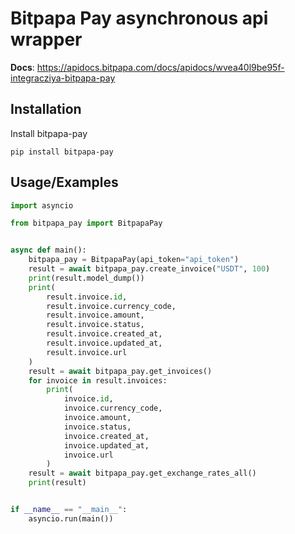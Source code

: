 
# Bitpapa Pay asynchronous api wrapper

**Docs**: https://apidocs.bitpapa.com/docs/apidocs/wvea40l9be95f-integracziya-bitpapa-pay

    

## Installation

Install bitpapa-pay

```
pip install bitpapa-pay
```
    
## Usage/Examples

```python
import asyncio

from bitpapa_pay import BitpapaPay


async def main():
    bitpapa_pay = BitpapaPay(api_token="api_token")
    result = await bitpapa_pay.create_invoice("USDT", 100)
    print(result.model_dump())
    print(
        result.invoice.id,
        result.invoice.currency_code,
        result.invoice.amount,
        result.invoice.status,
        result.invoice.created_at,
        result.invoice.updated_at,
        result.invoice.url
    )
    result = await bitpapa_pay.get_invoices()
    for invoice in result.invoices:
        print(
            invoice.id,
            invoice.currency_code,
            invoice.amount,
            invoice.status,
            invoice.created_at,
            invoice.updated_at,
            invoice.url
        )
    result = await bitpapa_pay.get_exchange_rates_all()
    print(result)


if __name__ == "__main__":
    asyncio.run(main())
```

